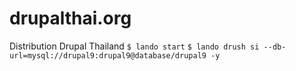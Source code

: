 # drupalthai.org
Distribution Drupal Thailand
    ```
    $ lando start
    ```
    ```
    $ lando drush si --db-url=mysql://drupal9:drupal9@database/drupal9 -y
    ```